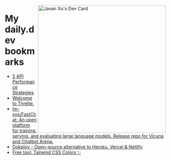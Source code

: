 
<a href="https://app.daily.dev/JavanXU"><img align="right" src="https://api.daily.dev/devcards/e45a150971844cd6959a94bb94e861ea.png?r=quw" width="400" alt="Javan Xu's Dev Card"/></a>

# My daily.dev bookmarks
<!-- daily.dev BOOKMARKS:START -->
- [5 API Performance Strategies](https://app.daily.dev/posts/W9SIFHmpc?utm_source=rss&utm_medium=bookmarks&utm_campaign=6ueXw3FRNQzpNtewCDbI6)
- [Welcome to Threlte.](https://app.daily.dev/posts/SyzLIfdfU?utm_source=rss&utm_medium=bookmarks&utm_campaign=6ueXw3FRNQzpNtewCDbI6)
- [lm-sys/FastChat: An open platform for training, serving, and evaluating large language models. Release repo for Vicuna and Chatbot Arena.](https://app.daily.dev/posts/ShUWc9QT9?utm_source=rss&utm_medium=bookmarks&utm_campaign=6ueXw3FRNQzpNtewCDbI6)
- [Dokploy - Open-source alternative to Heroku, Vercel &amp; Netlify](https://app.daily.dev/posts/QWvJBXJsU?utm_source=rss&utm_medium=bookmarks&utm_campaign=6ueXw3FRNQzpNtewCDbI6)
- [Free tool: Tailwind CSS Colors ✨](https://app.daily.dev/posts/5EnppSdbQ?utm_source=rss&utm_medium=bookmarks&utm_campaign=6ueXw3FRNQzpNtewCDbI6)
<!-- daily.dev BOOKMARKS:END -->

